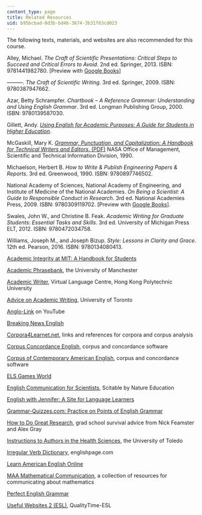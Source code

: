 ```yaml
---
content_type: page
title: Related Resources
uid: b95bcbad-0d3b-bd4b-3674-3b31f63cd023
---
```


The following texts, materials, and websites are also recommended for this course.

Alley, Michael. _The Craft of Scientific Presentations: Critical Steps to Succeed and Critical Errors to Avoid_. 2nd ed. Springer, 2013. ISBN: 9781441982780. \[Preview with [Google Books](http://books.google.com/books?id=ZQXK-rEkYgIC&pg=PAfrontcover)\]

———. _The Craft of Scientific Writing_. 3rd ed. Springer, 2009. ISBN: 9780387947662.

Azar, Betty Schrampfer. _Chartbook –_ __A Reference Grammar:_ Understanding and Using English Grammar_. 3rd ed. Longman Publishing Group, 2000. ISBN: 9780139587030.

Gillett, Andy. [_Using English for Academic Purposes: A Guide for Students in Higher Education_](http://www.uefap.com/).

McGaskill, Mary K. [_Grammar, Punctuation, and Capitalization: A Handbook for Technical Writers and Editors_. (PDF)](https://ntrs.nasa.gov/archive/nasa/casi.ntrs.nasa.gov/19900017394.pdf) NASA Office of Management, Scientific and Technical Information Division, 1990.

Michaelson, Herbert B. _How to Write & Publish Engineering Papers & Reports_. 3rd ed. Greenwood, 1990. ISBN: 9780897746502.

National Academy of Sciences, National Academy of Engineering, and Institute of Medicine of the National Academies. _On Being a Scientist: A Guide to Responsible Conduct in Research_. 3rd ed. National Academies Press, 2009. ISBN: 9780309119702. \[Preview with [Google Books](http://books.google.com/books?id=-vtjAgAAQBAJ&pg=PAfrontcover)\].

Swales, John W., and Christine B. Feak. _Academic Writing for Graduate Students: Essential Tasks and Skills_. 3rd ed. University of Michigan Press ELT, 2012. ISBN: 9780472034758.

Williams, Joseph M., and Joseph Bizup. _Style: Lessons in Clarity and Grace_. 12th ed. Pearson, 2016. ISBN: 9780134080413.

[Academic Integrity at MIT: A Handbook for Students](http://integrity.mit.edu/)

[Academic Phrasebank](http://www.phrasebank.manchester.ac.uk/), the University of Manchester

[Academic Writer](http://vlc.polyu.edu.hk/academicwriter/Frames/framesLanguage.htm), Virtual Language Centre, Hong Kong Polytechnic University

[Advice on Academic Writing](http://www.writing.utoronto.ca/advice), University of Toronto

[Anglo-Link](https://www.youtube.com/user/MinooAngloLink) on YouTube

[Breaking News English](http://breakingnewsenglish.com/)

[Corpora4Learnet.net](http://www.corpora4learning.net/), links and references for corpora and corpus analysis

[Corpus Concordance English](http://lextutor.ca/conc/eng/), corpus and concordance software

[Corpus of Contemporary American English](http://corpus.byu.edu/coca/), corpus and concordance software

[ELS Games World](http://www.eslgamesworld.com/)

[English Communication for Scientists](http://www.nature.com/scitable/ebooks/english-communication-for-scientists-14053993/contents), Scitable by Nature Education

[English with Jennifer: A Site for Language Learners](http://englishwithjennifer.com/)

[Grammar-Quizzes.com: Practice on Points of English Grammar](http://www.grammar-quizzes.com/)

[How to Do Great Research](https://greatresearch.org/), grad school survival advice from Nick Feamster and Alex Gray

[Instructions to Authors in the Health Sciences](http://mulford.utoledo.edu/instr/), the University of Toledo

[Irregular Verb Dictionary](http://www.englishpage.com/irregularverbs/irregularverbs.html), englishpage.com

[Learn American English Online](http://www.learnamericanenglishonline.com/?gclid=CJbipOTUlcoCFc4XHwodx)

[MAA Mathematical Communication](http://mathcomm.org/), a collection of resources for communicating about mathematics

[Perfect English Grammar](http://www.perfect-english-grammar.com/)

[Useful Websites 2 (ESL)](http://www.qualitytime-esl.com/spip.php?article102), QualityTime-ESL